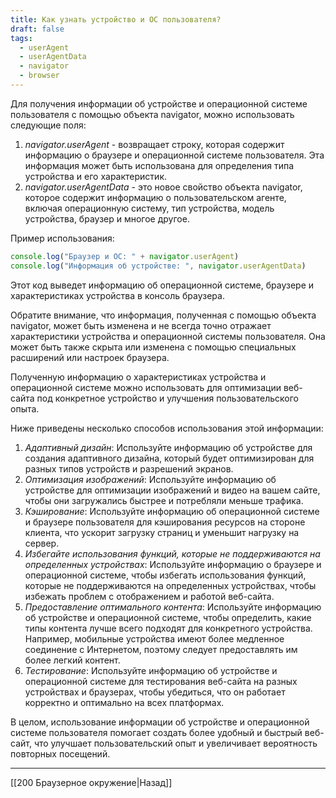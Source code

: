 ```yaml
---
title: Как узнать устройство и ОС пользователя?
draft: false
tags:
  - userAgent
  - userAgentData
  - navigator
  - browser
---
```

Для получения информации об устройстве и операционной системе пользователя с помощью объекта navigator, можно использовать следующие поля:

1. _navigator.userAgent_ - возвращает строку, которая содержит информацию о браузере и операционной системе пользователя. Эта информация может быть использована для определения типа устройства и его характеристик.
2. _navigator.userAgentData_ - это новое свойство объекта navigator, которое содержит информацию о пользовательском агенте, включая операционную систему, тип устройства, модель устройства, браузер и многое другое.

Пример использования:

```js
console.log("Браузер и ОС: " + navigator.userAgent)
console.log("Информация об устройстве: ", navigator.userAgentData)
```

Этот код выведет информацию об операционной системе, браузере и характеристиках устройства в консоль браузера.

Обратите внимание, что информация, полученная с помощью объекта navigator, может быть изменена и не всегда точно отражает характеристики устройства и операционной системы пользователя. Она может быть также скрыта или изменена с помощью специальных расширений или настроек браузера.

Полученную информацию о характеристиках устройства и операционной системе можно использовать для оптимизации веб-сайта под конкретное устройство и улучшения пользовательского опыта.

Ниже приведены несколько способов использования этой информации:

1. _Адаптивный дизайн_: Используйте информацию об устройстве для создания адаптивного дизайна, который будет оптимизирован для разных типов устройств и разрешений экранов.
2. _Оптимизация изображений_: Используйте информацию об устройстве для оптимизации изображений и видео на вашем сайте, чтобы они загружались быстрее и потребляли меньше трафика.
3. _Кэширование_: Используйте информацию об операционной системе и браузере пользователя для кэширования ресурсов на стороне клиента, что ускорит загрузку страниц и уменьшит нагрузку на сервер.
4. _Избегайте использования функций, которые не поддерживаются на определенных устройствах_: Используйте информацию о браузере и операционной системе, чтобы избегать использования функций, которые не поддерживаются на определенных устройствах, чтобы избежать проблем с отображением и работой веб-сайта.
5. _Предоставление оптимального контента_: Используйте информацию об устройстве и операционной системе, чтобы определить, какие типы контента лучше всего подходят для конкретного устройства. Например, мобильные устройства имеют более медленное соединение с Интернетом, поэтому следует предоставлять им более легкий контент.
6. _Тестирование_: Используйте информацию об устройстве и операционной системе для тестирования веб-сайта на разных устройствах и браузерах, чтобы убедиться, что он работает корректно и оптимально на всех платформах.

В целом, использование информации об устройстве и операционной системе пользователя помогает создать более удобный и быстрый веб-сайт, что улучшает пользовательский опыт и увеличивает вероятность повторных посещений.

---

[[200 Браузерное окружение|Назад]]